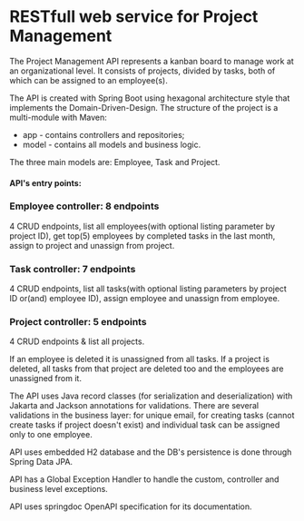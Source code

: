# **RESTfull web service for Project Management**

The Project Management API represents a kanban board to manage work at an organizational level. It consists of projects, divided by tasks,
both of which can be assigned to an employee(s).

The API is created with Spring Boot using hexagonal architecture style that implements the Domain-Driven-Design. 
The structure of the project is a multi-module with Maven:
* app - contains controllers and repositories;
* model - contains all models and business logic.

The three main models are: Employee, Task and Project.

#### API's entry points:
### Employee controller: 8 endpoints
4 CRUD endpoints, list all employees(with optional listing parameter by project ID),
get top(5) employees by completed tasks in the last month, assign to project and unassign from project.

### Task controller: 7 endpoints
4 CRUD endpoints, list all tasks(with optional listing parameters by project ID or(and) employee ID),
assign employee and unassign from employee.

### Project controller: 5 endpoints
4 CRUD endpoints & list all projects.

If an employee is deleted it is unassigned from all tasks.
If a project is deleted, all tasks from that project are deleted too and the employees are unassigned from it.

The API uses Java record classes (for serialization and deserialization) 
with Jakarta and Jackson annotations for validations.
There are several validations in the business layer: for unique email, for creating tasks 
(cannot create tasks if project doesn't exist) and individual task can be assigned only to one employee.

API uses embedded H2 database and the DB's persistence is done through Spring Data JPA.

API has a Global Exception Handler to handle the custom, controller and business level exceptions.

API uses springdoc OpenAPI specification for its documentation.